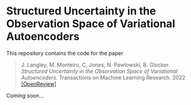 # Structured Uncertainty in the Observation Space of Variational Autoencoders

This repository contains the code for the paper
> J. Langley, M. Monteiro, C, Jones, N. Pawlowski, B. Glocker. _Structured Uncertainty in the Observation Space of Variational Autoencoders_. Transactions on Machine Learning Research. 2022 [[OpenReview]](https://openreview.net/forum?id=cxp7n9q5c4)

Coming soon...
